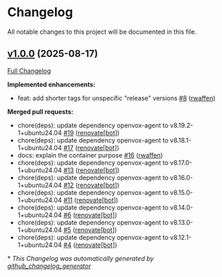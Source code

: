 # Changelog

All notable changes to this project will be documented in this file.

## [v1.0.0](https://github.com/openvoxproject/container-openvoxagent/tree/v1.0.0) (2025-08-17)

[Full Changelog](https://github.com/openvoxproject/container-openvoxagent/compare/52774c9304a436a1e4969f927b0dccdb19f06120...v1.0.0)

**Implemented enhancements:**

- feat: add shorter tags for unspecific "release" versions [\#8](https://github.com/OpenVoxProject/container-openvoxagent/pull/8) ([rwaffen](https://github.com/rwaffen))

**Merged pull requests:**

- chore\(deps\): update dependency openvox-agent to v8.19.2-1+ubuntu24.04 [\#19](https://github.com/OpenVoxProject/container-openvoxagent/pull/19) ([renovate[bot]](https://github.com/apps/renovate))
- chore\(deps\): update dependency openvox-agent to v8.18.1-1+ubuntu24.04 [\#17](https://github.com/OpenVoxProject/container-openvoxagent/pull/17) ([renovate[bot]](https://github.com/apps/renovate))
- docs: explain the container purpose [\#16](https://github.com/OpenVoxProject/container-openvoxagent/pull/16) ([rwaffen](https://github.com/rwaffen))
- chore\(deps\): update dependency openvox-agent to v8.17.0-1+ubuntu24.04 [\#13](https://github.com/OpenVoxProject/container-openvoxagent/pull/13) ([renovate[bot]](https://github.com/apps/renovate))
- chore\(deps\): update dependency openvox-agent to v8.16.0-1+ubuntu24.04 [\#12](https://github.com/OpenVoxProject/container-openvoxagent/pull/12) ([renovate[bot]](https://github.com/apps/renovate))
- chore\(deps\): update dependency openvox-agent to v8.15.0-1+ubuntu24.04 [\#11](https://github.com/OpenVoxProject/container-openvoxagent/pull/11) ([renovate[bot]](https://github.com/apps/renovate))
- chore\(deps\): update dependency openvox-agent to v8.14.0-1+ubuntu24.04 [\#6](https://github.com/OpenVoxProject/container-openvoxagent/pull/6) ([renovate[bot]](https://github.com/apps/renovate))
- chore\(deps\): update dependency openvox-agent to v8.13.0-1+ubuntu24.04 [\#5](https://github.com/OpenVoxProject/container-openvoxagent/pull/5) ([renovate[bot]](https://github.com/apps/renovate))
- chore\(deps\): update dependency openvox-agent to v8.12.1-1+ubuntu24.04 [\#4](https://github.com/OpenVoxProject/container-openvoxagent/pull/4) ([renovate[bot]](https://github.com/apps/renovate))



\* *This Changelog was automatically generated by [github_changelog_generator](https://github.com/github-changelog-generator/github-changelog-generator)*
